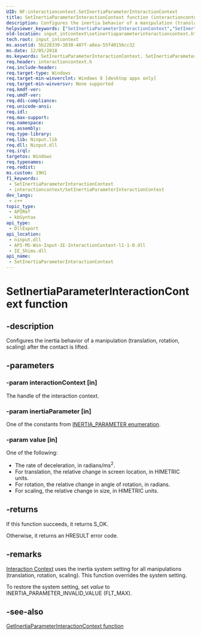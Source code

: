 ```yaml
---
UID: NF:interactioncontext.SetInertiaParameterInteractionContext
title: SetInertiaParameterInteractionContext function (interactioncontext.h)
description: Configures the inertia behavior of a manipulation (translation, rotation, scaling) after the contact is lifted.
helpviewer_keywords: ["SetInertiaParameterInteractionContext","SetInertiaParameterInteractionContext function","input_intcontext.setinertiaparameterinteractioncontext","interactioncontext.setinertiaparameterinteractioncontext","interactioncontext/SetInertiaParameterInteractionContext"]
old-location: input_intcontext\setinertiaparameterinteractioncontext.htm
tech.root: input_intcontext
ms.assetid: 5b228339-3830-407f-a8ea-55f40156cc32
ms.date: 12/05/2018
ms.keywords: SetInertiaParameterInteractionContext, SetInertiaParameterInteractionContext function, input_intcontext.setinertiaparameterinteractioncontext, interactioncontext.setinertiaparameterinteractioncontext, interactioncontext/SetInertiaParameterInteractionContext
req.header: interactioncontext.h
req.include-header: 
req.target-type: Windows
req.target-min-winverclnt: Windows 8 [desktop apps only]
req.target-min-winversvr: None supported
req.kmdf-ver: 
req.umdf-ver: 
req.ddi-compliance: 
req.unicode-ansi: 
req.idl: 
req.max-support: 
req.namespace: 
req.assembly: 
req.type-library: 
req.lib: Ninput.lib
req.dll: Ninput.dll
req.irql: 
targetos: Windows
req.typenames: 
req.redist: 
ms.custom: 19H1
f1_keywords:
 - SetInertiaParameterInteractionContext
 - interactioncontext/SetInertiaParameterInteractionContext
dev_langs:
 - c++
topic_type:
 - APIRef
 - kbSyntax
api_type:
 - DllExport
api_location:
 - ninput.dll
 - API-MS-Win-Input-IE-InteractionContext-l1-1-0.dll
 - IE_Shims.dll
api_name:
 - SetInertiaParameterInteractionContext
---
```


# SetInertiaParameterInteractionContext function

## -description

Configures the inertia behavior of a manipulation (translation, rotation, scaling) after the contact is lifted.

## -parameters

### -param interactionContext [in]

The handle of the interaction context.

### -param inertiaParameter [in]

One of the constants from [INERTIA_PARAMETER enumeration](ne-interactioncontext-inertia_parameter.md).

### -param value [in]

One of the following:

- The rate of deceleration, in radians/ms<sup>2</sup>.
- For translation, the relative change in screen location, in HIMETRIC units.
- For rotation, the relative change in angle of rotation, in radians.
- For scaling, the relative change in size, in HIMETRIC units.

## -returns

If this function succeeds, it returns S_OK.

Otherwise, it returns an HRESULT error code.

## -remarks

[Interaction Context](../_input_intcontext/index.md) uses the inertia system setting for all manipulations (translation, rotation, scaling). This function overrides the system setting.

To restore the system setting, set *value* to INERTIA_PARAMETER_INVALID_VALUE (FLT_MAX).

## -see-also

[GetInertiaParameterInteractionContext function](nf-interactioncontext-getinertiaparameterinteractioncontext.md)
